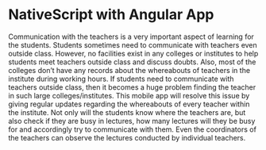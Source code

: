 # NativeScript with Angular App

    
  Communication with the teachers is a very important aspect of learning for the
students. Students sometimes need to communicate with teachers even outside class.
However, no facilities exist in any colleges or institutes to help students meet teachers outside
class and discuss doubts. Also, most of the colleges don’t have any records about the
whereabouts of teachers in the institute during working hours. If students need to
communicate with teachers outside class, then it becomes a huge problem finding the teacher
in such large colleges/institutes.
  This mobile app will resolve this issue by giving regular updates regarding the
whereabouts of every teacher within the institute. Not only will the students know where the
teachers are, but also check if they are busy in lectures, how many lectures will they be busy
for and accordingly try to communicate with them. Even the coordinators of the teachers can
observe the lectures conducted by individual teachers.
